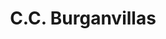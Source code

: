 ---
title: "C.C. Burganvillas"
url: /ciudad-guayana-puerto-ordaz/c-c-burganvillas/
shop: Einkaufszentrum
---